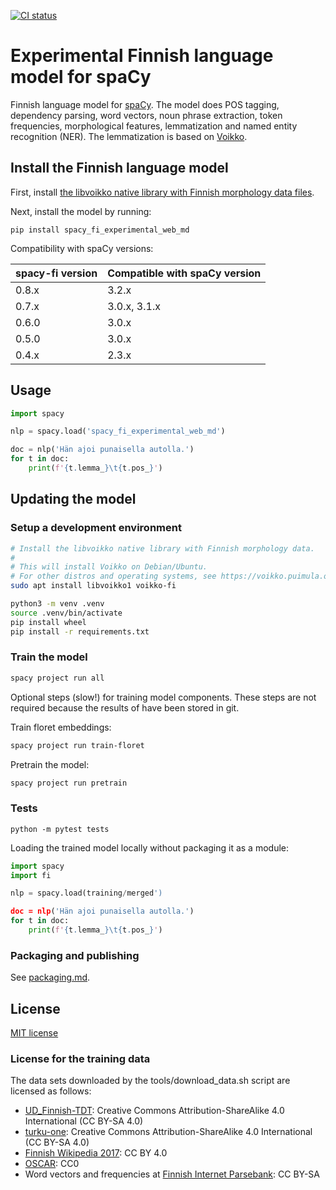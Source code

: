 [![CI status](https://circleci.com/gh/aajanki/spacy-fi/tree/master.svg?style=shield)](https://circleci.com/gh/aajanki/spacy-fi/tree/master)

# Experimental Finnish language model for spaCy

Finnish language model for [spaCy](https://spacy.io/). The model does POS tagging, dependency parsing, word vectors, noun phrase extraction, token frequencies, morphological features, lemmatization and named entity recognition (NER). The lemmatization is based on [Voikko](https://voikko.puimula.org/).

## Install the Finnish language model

First, install [the libvoikko native library with Finnish morphology data files](https://voikko.puimula.org/python.html).

Next, install the model by running:
```
pip install spacy_fi_experimental_web_md
```

Compatibility with spaCy versions:

| spacy-fi version | Compatible with spaCy version |
| ---------------- | ----------------------------- |
| 0.8.x            | 3.2.x                         |
| 0.7.x            | 3.0.x, 3.1.x                  |
| 0.6.0            | 3.0.x                         |
| 0.5.0            | 3.0.x                         |
| 0.4.x            | 2.3.x                         |

## Usage

```python
import spacy

nlp = spacy.load('spacy_fi_experimental_web_md')

doc = nlp('Hän ajoi punaisella autolla.')
for t in doc:
    print(f'{t.lemma_}\t{t.pos_}')
```

## Updating the model

### Setup a development environment

```sh
# Install the libvoikko native library with Finnish morphology data.
#
# This will install Voikko on Debian/Ubuntu.
# For other distros and operating systems, see https://voikko.puimula.org/python.html
sudo apt install libvoikko1 voikko-fi

python3 -m venv .venv
source .venv/bin/activate
pip install wheel
pip install -r requirements.txt
```

### Train the model

```sh
spacy project run all
```

Optional steps (slow!) for training model components. These steps are
not required because the results of have been stored in git.

Train floret embeddings:
```sh
spacy project run train-floret
```

Pretrain the model:
```sh
spacy project run pretrain
```

### Tests

```
python -m pytest tests
```

Loading the trained model locally without packaging it as a module:

```python
import spacy
import fi

nlp = spacy.load(training/merged')

doc = nlp('Hän ajoi punaisella autolla.')
for t in doc:
    print(f'{t.lemma_}\t{t.pos_}')
```

### Packaging and publishing

See [packaging.md](packaging.md).

## License

[MIT license](LICENSE)

### License for the training data

The data sets downloaded by the tools/download_data.sh script are licensed as follows:
* [UD_Finnish-TDT](https://github.com/UniversalDependencies/UD_Finnish-TDT): Creative Commons Attribution-ShareAlike 4.0 International (CC BY-SA 4.0)
* [turku-one](https://github.com/TurkuNLP/turku-one): Creative Commons Attribution-ShareAlike 4.0 International (CC BY-SA 4.0)
* [Finnish Wikipedia 2017](https://korp.csc.fi/download/wikipedia-fi/wikipedia-fi-2017-src/): CC BY 4.0
* [OSCAR](https://oscar-corpus.com/): CC0
* Word vectors and frequencies at [Finnish Internet Parsebank](https://turkunlp.org/finnish_nlp.html#parsebank): CC BY-SA
